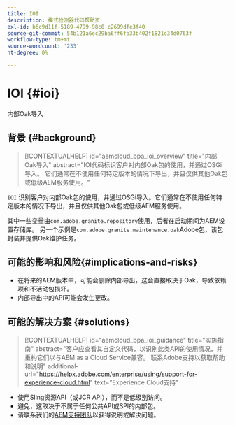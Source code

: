 ```yaml
---
title: IOI
description: 模式检测器代码帮助页
exl-id: b6c9d11f-5189-4799-98c0-c2699dfe3f40
source-git-commit: 54b121a6ec29ba6ff6fb33b402f1821c34d0763f
workflow-type: tm+mt
source-wordcount: '233'
ht-degree: 0%

---
```


# IOI {#ioi}

内部Oak导入

## 背景 {#background}

>[!CONTEXTUALHELP]
>id="aemcloud_bpa_ioi_overview"
>title="内部Oak导入"
>abstract="IOI代码标识客户对内部Oak包的使用，并通过OSGi导入。 它们通常在不使用任何特定版本的情况下导出，并且仅供其他Oak包或低级AEM服务使用。"

`IOI` 识别客户对内部Oak包的使用，并通过OSGi导入。它们通常在不使用任何特定版本的情况下导出，并且仅供其他Oak包或低级AEM服务使用。

其中一些变量由`com.adobe.granite.repository`使用，后者在启动期间为AEM设置存储库。 另一个示例是`com.adobe.granite.maintenance.oak`Adobe包，该包封装并提供Oak维护任务。

## 可能的影响和风险{#implications-and-risks}

* 在将来的AEM版本中，可能会删除内部导出，这会直接取决于Oak，导致依赖项和不活动包损坏。
* 内部导出中的API可能会发生更改。

## 可能的解决方案 {#solutions}

>[!CONTEXTUALHELP]
>id="aemcloud_bpa_ioi_guidance"
>title="实施指南"
>abstract="客户应查看其自定义代码，以识别此类API的使用情况，并重构它们以与AEM as a Cloud Service兼容。 联系Adobe支持以获取帮助和说明"
>additional-url="https://helpx.adobe.com/enterprise/using/support-for-experience-cloud.html" text="Experience Cloud支持"

* 使用Sling资源API（或JCR API），而不是低级别访问。
* 避免，这取决于不属于任何公共API或SPI的内部包。
* 请联系我们的[AEM支持团队](https://helpx.adobe.com/enterprise/using/support-for-experience-cloud.html)以获得说明或解决问题。
